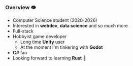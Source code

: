 ### Overview :eye:
- Computer Science student (2020-2026)
- Interested in **webdev**, **data science** and so much more
- Full-stack
- Hobbyist game developer
  - Long time **Unity** user
  - At the moment I'm tinkering with **Godot**
- **C#** fan
- Looking forward to learning **Rust** :crab:

